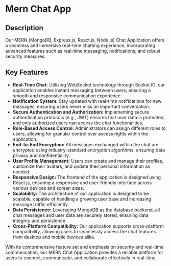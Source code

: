 # Mern Chat App

## Description
Our MERN (MongoDB, Express.js, React.js, Node.js) Chat Application offers a seamless and immersive real-time chatting experience, incorporating advanced features such as real-time messaging, notifications, and robust security measures.

## Key Features
- **Real-Time Chat:** Utilizing WebSocket technology through Socket.IO, our application enables instant messaging between users, ensuring a smooth and responsive communication experience.
- **Notification System:** Stay updated with real-time notifications for new messages, ensuring users never miss an important conversation.
- **Secure Authentication and Authorization:** Implementing secure authentication protocols (e.g., JWT) ensures that user data is protected, and only authorized users can access the chat functionalities.
- **Role-Based Access Control:** Administrators can assign different roles to users, allowing for granular control over access rights within the application.
- **End-to-End Encryption:** All messages exchanged within the chat are encrypted using industry-standard encryption algorithms, ensuring data privacy and confidentiality.
- **User Profile Management:** Users can create and manage their profiles, customize their avatars, and update their personal information as needed.
- **Responsive Design:** The frontend of the application is designed using React.js, ensuring a responsive and user-friendly interface across various devices and screen sizes.
- **Scalability:** The architecture of our application is designed to be scalable, capable of handling a growing user base and increasing message traffic efficiently.
- **Data Persistence:** Leveraging MongoDB as the database backend, all chat messages and user data are securely stored, ensuring data integrity and persistence.
- **Cross-Platform Compatibility:** Our application supports cross-platform compatibility, allowing users to seamlessly access the chat features from desktop and mobile devices alike.

With its comprehensive feature set and emphasis on security and real-time communication, our MERN Chat Application provides a reliable platform for users to connect, communicate, and collaborate effectively in real-time.

